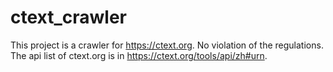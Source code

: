 # ctext_crawler
This project is a crawler for https://ctext.org. No violation of the regulations.
The api list of ctext.org is in https://ctext.org/tools/api/zh#urn.
